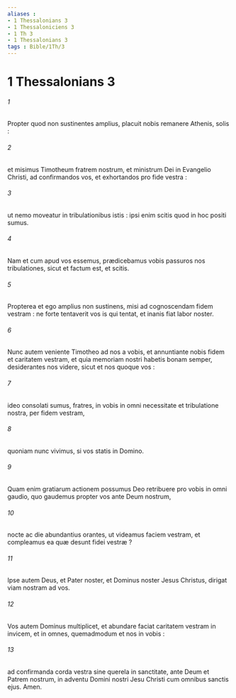 ```yaml
---
aliases : 
- 1 Thessalonians 3
- 1 Thessaloniciens 3
- 1 Th 3
- 1 Thessalonians 3
tags : Bible/1Th/3
---
```


# 1 Thessalonians 3

###### 1
Propter quod non sustinentes amplius, placuit nobis remanere Athenis, solis :
###### 2
et misimus Timotheum fratrem nostrum, et ministrum Dei in Evangelio Christi, ad confirmandos vos, et exhortandos pro fide vestra :
###### 3
ut nemo moveatur in tribulationibus istis : ipsi enim scitis quod in hoc positi sumus.
###### 4
Nam et cum apud vos essemus, prædicebamus vobis passuros nos tribulationes, sicut et factum est, et scitis.
###### 5
Propterea et ego amplius non sustinens, misi ad cognoscendam fidem vestram : ne forte tentaverit vos is qui tentat, et inanis fiat labor noster.
###### 6
Nunc autem veniente Timotheo ad nos a vobis, et annuntiante nobis fidem et caritatem vestram, et quia memoriam nostri habetis bonam semper, desiderantes nos videre, sicut et nos quoque vos :
###### 7
ideo consolati sumus, fratres, in vobis in omni necessitate et tribulatione nostra, per fidem vestram,
###### 8
quoniam nunc vivimus, si vos statis in Domino.
###### 9
Quam enim gratiarum actionem possumus Deo retribuere pro vobis in omni gaudio, quo gaudemus propter vos ante Deum nostrum,
###### 10
nocte ac die abundantius orantes, ut videamus faciem vestram, et compleamus ea quæ desunt fidei vestræ ?
###### 11
Ipse autem Deus, et Pater noster, et Dominus noster Jesus Christus, dirigat viam nostram ad vos.
###### 12
Vos autem Dominus multiplicet, et abundare faciat caritatem vestram in invicem, et in omnes, quemadmodum et nos in vobis :
###### 13
ad confirmanda corda vestra sine querela in sanctitate, ante Deum et Patrem nostrum, in adventu Domini nostri Jesu Christi cum omnibus sanctis ejus. Amen.
